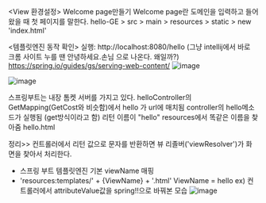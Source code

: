 <View 환경설정>
Welcome page만들기
Welcome page란 도메인을 입력하고 들어왔을 때 첫 페이지를 말한다.
hello-GE > src > main > resources > static > new 'index.html'

<템플릿엔진 동작 확인>
실행: http://localhost:8080/hello
(그냥 intellij에서 바로 크롬 사이트 누를 땐 안녕하세요.손님 으로 나온다. 왜일까?)
https://spring.io/guides/gs/serving-web-content/
![image](https://github.com/bestofGE/JavaSpring/assets/82525776/52476f7f-a5ab-48a6-aa4f-ea18bd65e7be)

![image](https://github.com/bestofGE/JavaSpring/assets/82525776/7536948a-b38e-4e52-9051-680fad010dec)

스프링부트는 내장 톰켓 서버를 가지고 있다.
helloController의 GetMapping(GetCost와 비슷함)에서 hello 가 url에 매치됨
controller의 hello메소드가 실행됨
(get방식이라고 함)
리턴 이름이 "hello"
resources에서 똑같은 이름을 찾아줌 hello.html


정리>> 컨트롤러에서 리턴 값으로 문자를 반환하면 뷰 리졸버('viewResolver')가 화면을 찾아서 처리한다.
- 스프링 부트 템플릿엔진 기본 viewName 매핑
- 'resources:templates/' + {ViewName} + '.html'
ViewName = hello
ex) 컨트롤러에서 attributeValue값을 spring!!으로 바꿔본 모습
![image](https://github.com/bestofGE/JavaSpring/assets/82525776/8ea5680d-7c1a-4b30-b21c-a41dbed69d01)

